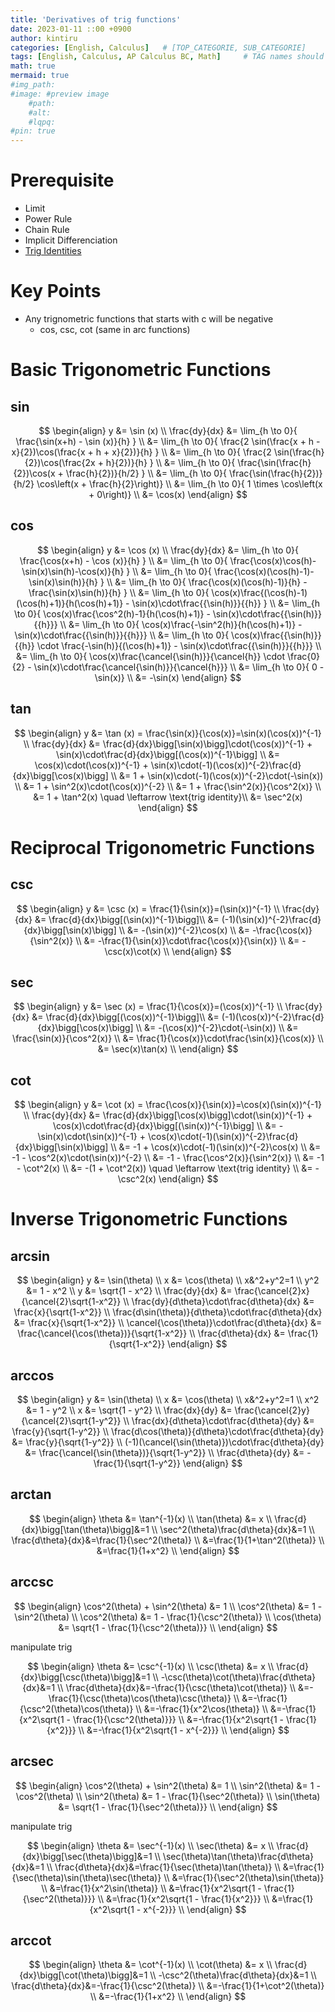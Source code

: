 ```yaml
---
title: 'Derivatives of trig functions'
date: 2023-01-11 ::00 +0900
author: kintiru
categories: [English, Calculus]   # [TOP_CATEGORIE, SUB_CATEGORIE]
tags: [English, Calculus, AP Calculus BC, Math]     # TAG names should always be lowercase
math: true
mermaid: true
#img_path: 
#image: #preview image
    #path:
    #alt:
    #lqpq:
#pin: true
---
```


# Prerequisite
 - Limit
 - Power Rule
 - Chain Rule
 - Implicit Differenciation
 - [Trig Identities](https://www2.clarku.edu/faculty/djoyce/trig/identities.html)

# Key Points

 - Any trignometric functions that starts with c will be negative
   - cos, csc, cot (same in arc functions) 

# Basic Trigonometric Functions

## sin 

$$
\begin{align}
y &= \sin (x) \\
\frac{dy}{dx} &= \lim_{h \to 0}{ \frac{\sin(x+h) - \sin (x)}{h} } \\
&= \lim_{h \to 0}{ \frac{2 \sin(\frac{x + h - x}{2})\cos(\frac{x + h + x}{2})}{h} } \\
&= \lim_{h \to 0}{ \frac{2 \sin(\frac{h}{2})\cos(\frac{2x + h}{2})}{h} } \\
&= \lim_{h \to 0}{ \frac{\sin(\frac{h}{2})\cos(x + \frac{h}{2})}{h/2} } \\
&= \lim_{h \to 0}{ \frac{\sin(\frac{h}{2})}{h/2} \cos\left(x + \frac{h}{2}\right)} \\
&= \lim_{h \to 0}{ 1 \times \cos\left(x + 0\right)} \\
&= \cos(x)
\end{align}
$$

## cos

$$
\begin{align}
y &= \cos (x) \\
\frac{dy}{dx} &= \lim_{h \to 0}{ \frac{\cos(x+h) - \cos (x)}{h} } \\
&= \lim_{h \to 0}{ \frac{\cos(x)\cos(h)-\sin(x)\sin(h)-\cos(x)}{h} } \\
&= \lim_{h \to 0}{ \frac{\cos(x)(\cos(h)-1)-\sin(x)\sin(h)}{h} } \\
&= \lim_{h \to 0}{ \frac{\cos(x)(\cos(h)-1)}{h} - \frac{\sin(x)\sin(h)}{h} } \\
&= \lim_{h \to 0}{ \cos(x)\frac{(\cos(h)-1)(\cos(h)+1)}{h(\cos(h)+1)} - \sin(x)\cdot\frac{{\sin(h)}}{{h}} } \\
&= \lim_{h \to 0}{ \cos(x)\frac{\cos^2(h)-1}{h(\cos(h)+1)} - \sin(x)\cdot\frac{{\sin(h)}}{{h}}} \\
&= \lim_{h \to 0}{ \cos(x)\frac{-\sin^2(h)}{h(\cos(h)+1)} - \sin(x)\cdot\frac{{\sin(h)}}{{h}}} \\
&= \lim_{h \to 0}{ \cos(x)\frac{{\sin(h)}}{{h}} \cdot \frac{-\sin(h)}{(\cos(h)+1)} - \sin(x)\cdot\frac{{\sin(h)}}{{h}}} \\
&= \lim_{h \to 0}{ \cos(x)\frac{\cancel{\sin(h)}}{\cancel{h}} \cdot \frac{0}{2} - \sin(x)\cdot\frac{\cancel{\sin(h)}}{\cancel{h}}} \\
&= \lim_{h \to 0}{ 0 - \sin(x)} \\
&= -\sin(x)
\end{align}
$$

## tan

$$
\begin{align}
y &= \tan (x) = \frac{\sin(x)}{\cos(x)}=\sin(x)(\cos(x))^{-1} \\
\frac{dy}{dx} &= \frac{d}{dx}\bigg[\sin(x)\bigg]\cdot(\cos(x))^{-1} + \sin(x)\cdot\frac{d}{dx}\bigg[(\cos(x))^{-1}\bigg] \\
&= \cos(x)\cdot(\cos(x))^{-1} + \sin(x)\cdot(-1)(\cos(x))^{-2}\frac{d}{dx}\bigg[\cos(x)\bigg] \\
&= 1 + \sin(x)\cdot(-1)(\cos(x))^{-2}\cdot(-\sin(x)) \\
&= 1 + \sin^2(x)\cdot(\cos(x))^{-2} \\
&= 1 + \frac{\sin^2(x)}{\cos^2(x)} \\
&= 1 + \tan^2(x) \quad \leftarrow \text{trig identity}\\
&= \sec^2(x)
\end{align}
$$

#  Reciprocal Trigonometric Functions

## csc

$$
\begin{align}
y &= \csc (x) = \frac{1}{\sin(x)}=(\sin(x))^{-1} \\
\frac{dy}{dx} &= \frac{d}{dx}\bigg[(\sin(x))^{-1}\bigg]\\
&= (-1)(\sin(x))^{-2}\frac{d}{dx}\bigg[\sin(x)\bigg] \\
&= -(\sin(x))^{-2}\cos(x) \\
&= -\frac{\cos(x)}{\sin^2(x)} \\
&= -\frac{1}{\sin(x)}\cdot\frac{\cos(x)}{\sin(x)} \\
&= -\csc(x)\cot(x) \\
\end{align}
$$

## sec

$$
\begin{align}
y &= \sec (x) = \frac{1}{\cos(x)}=(\cos(x))^{-1} \\
\frac{dy}{dx} &= \frac{d}{dx}\bigg[(\cos(x))^{-1}\bigg]\\
&= (-1)(\cos(x))^{-2}\frac{d}{dx}\bigg[\cos(x)\bigg] \\
&= -(\cos(x))^{-2}\cdot(-\sin(x)) \\
&= \frac{\sin(x)}{\cos^2(x)} \\
&= \frac{1}{\cos(x)}\cdot\frac{\sin(x)}{\cos(x)} \\
&= \sec(x)\tan(x) \\
\end{align}
$$

## cot

$$
\begin{align}
y &= \cot (x) = \frac{\cos(x)}{\sin(x)}=\cos(x)(\sin(x))^{-1} \\
\frac{dy}{dx} &= \frac{d}{dx}\bigg[\cos(x)\bigg]\cdot(\sin(x))^{-1} + \cos(x)\cdot\frac{d}{dx}\bigg[(\sin(x))^{-1}\bigg] \\
&= - \sin(x)\cdot(\sin(x))^{-1} + \cos(x)\cdot(-1)(\sin(x))^{-2}\frac{d}{dx}\bigg[\sin(x)\bigg] \\
&= -1 + \cos(x)\cdot(-1)(\sin(x))^{-2}\cos(x) \\
&= -1 - \cos^2(x)\cdot(\sin(x))^{-2} \\
&= -1 - \frac{\cos^2(x)}{\sin^2(x)} \\
&= -1 - \cot^2(x) \\
&= -(1 + \cot^2(x)) \quad \leftarrow \text{trig identity} \\
&= -\csc^2(x)
\end{align}
$$

# Inverse Trigonometric Functions

## arcsin

$$
\begin{align}
y &= \sin(\theta) \\
x &= \cos(\theta) \\
x&^2+y^2=1 \\
y^2 &= 1 - x^2 \\
y &= \sqrt{1 - x^2} \\
\frac{dy}{dx} &= \frac{\cancel{2}x}{\cancel{2}\sqrt{1-x^2}} \\
\frac{dy}{d\theta}\cdot\frac{d\theta}{dx} &= \frac{x}{\sqrt{1-x^2}} \\
\frac{d\sin(\theta)}{d\theta}\cdot\frac{d\theta}{dx} &= \frac{x}{\sqrt{1-x^2}} \\
\cancel{\cos(\theta)}\cdot\frac{d\theta}{dx} &= \frac{\cancel{\cos(\theta})}{\sqrt{1-x^2}} \\
\frac{d\theta}{dx} &= \frac{1}{\sqrt{1-x^2}} 
\end{align}
$$

## arccos

$$
\begin{align}
y &= \sin(\theta) \\
x &= \cos(\theta) \\
x&^2+y^2=1 \\
x^2 &= 1 - y^2 \\
x &= \sqrt{1 - y^2} \\
\frac{dx}{dy} &= \frac{\cancel{2}y}{\cancel{2}\sqrt{1-y^2}} \\
\frac{dx}{d\theta}\cdot\frac{d\theta}{dy} &= \frac{y}{\sqrt{1-y^2}} \\
\frac{d\cos(\theta)}{d\theta}\cdot\frac{d\theta}{dy} &= \frac{y}{\sqrt{1-y^2}} \\
(-1)(\cancel{\sin(\theta)})\cdot\frac{d\theta}{dy} &= \frac{\cancel{\sin(\theta})}{\sqrt{1-y^2}} \\
\frac{d\theta}{dy} &= -\frac{1}{\sqrt{1-y^2}} 
\end{align}
$$

## arctan

$$
\begin{align}
\theta &= \tan^{-1}(x) \\
\tan(\theta) &= x \\
\frac{d}{dx}\bigg[\tan(\theta)\bigg]&=1 \\
\sec^2(\theta)\frac{d\theta}{dx}&=1 \\
\frac{d\theta}{dx}&=\frac{1}{\sec^2(\theta)} \\
&=\frac{1}{1+\tan^2(\theta)} \\
&=\frac{1}{1+x^2} \\
\end{align}
$$

## arccsc

$$
\begin{align}
\cos^2(\theta) + \sin^2(\theta) &= 1 \\
\cos^2(\theta) &= 1 - \sin^2(\theta) \\
\cos^2(\theta) &= 1 - \frac{1}{\csc^2(\theta)} \\
\cos(\theta) &= \sqrt{1 - \frac{1}{\csc^2(\theta)}} \\
\end{align}
$$

manipulate trig

$$
\begin{align}
\theta &= \csc^{-1}(x) \\
\csc(\theta) &= x \\
\frac{d}{dx}\bigg[\csc(\theta)\bigg]&=1 \\
-\csc(\theta)\cot(\theta)\frac{d\theta}{dx}&=1 \\
\frac{d\theta}{dx}&=-\frac{1}{\csc(\theta)\cot(\theta)} \\
&=-\frac{1}{\csc(\theta)\cos(\theta)\csc(\theta)} \\
&=-\frac{1}{\csc^2(\theta)\cos(\theta)} \\
&=-\frac{1}{x^2\cos(\theta)} \\
&=-\frac{1}{x^2\sqrt{1 - \frac{1}{\csc^2(\theta)}}} \\
&=-\frac{1}{x^2\sqrt{1 - \frac{1}{x^2}}} \\
&=-\frac{1}{x^2\sqrt{1 - x^{-2}}} \\
\end{align}
$$

## arcsec

$$
\begin{align}
\cos^2(\theta) + \sin^2(\theta) &= 1 \\
\sin^2(\theta) &= 1 - \cos^2(\theta) \\
\sin^2(\theta) &= 1 - \frac{1}{\sec^2(\theta)} \\
\sin(\theta) &= \sqrt{1 - \frac{1}{\sec^2(\theta)}} \\
\end{align}
$$

manipulate trig

$$
\begin{align}
\theta &= \sec^{-1}(x) \\
\sec(\theta) &= x \\
\frac{d}{dx}\bigg[\sec(\theta)\bigg]&=1 \\
\sec(\theta)\tan(\theta)\frac{d\theta}{dx}&=1 \\
\frac{d\theta}{dx}&=\frac{1}{\sec(\theta)\tan(\theta)} \\
&=\frac{1}{\sec(\theta)\sin(\theta)\sec(\theta)} \\
&=\frac{1}{\sec^2(\theta)\sin(\theta)} \\
&=\frac{1}{x^2\sin(\theta)} \\
&=\frac{1}{x^2\sqrt{1 - \frac{1}{\sec^2(\theta)}}} \\
&=\frac{1}{x^2\sqrt{1 - \frac{1}{x^2}}} \\
&=\frac{1}{x^2\sqrt{1 - x^{-2}}} \\
\end{align}
$$

## arccot

$$
\begin{align}
\theta &= \cot^{-1}(x) \\
\cot(\theta) &= x \\
\frac{d}{dx}\bigg[\cot(\theta)\bigg]&=1 \\
-\csc^2(\theta)\frac{d\theta}{dx}&=1 \\
\frac{d\theta}{dx}&=-\frac{1}{\csc^2(\theta)} \\
&=-\frac{1}{1+\cot^2(\theta)} \\
&=-\frac{1}{1+x^2} \\
\end{align}
$$